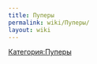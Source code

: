 ```yaml
---
title: Пуперы
permalink: wiki/Пуперы/
layout: wiki
---
```


[Категория:Пуперы](Категория:Пуперы "wikilink")
